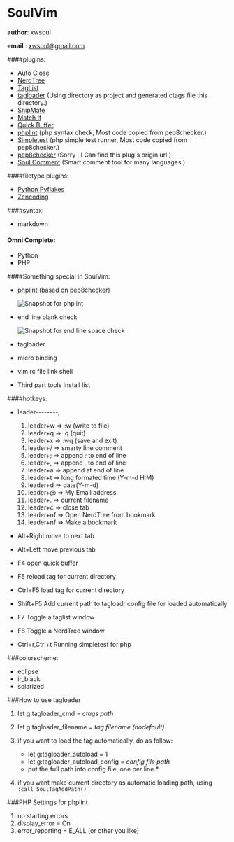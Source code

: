 SoulVim
==============

**author**: xwsoul

**email** : xwsoul@gmail.com


####plugins:

* [Auto Close](http://www.vim.org/scripts/script.php?script_id=2009)
* [NerdTree](http://www.vim.org/scripts/script.php?script_id=1658)
* [TagList](http://www.vim.org/scripts/script.php?script_id=273)
* [tagloader](https://github.com/xwsoul/SoulVim/blob/master/plugin/tagloader.vim) (Using directory as project and generated ctags file this directory.)
* [SnipMate](http://www.vim.org/scripts/script.php?script_id=2540)
* [Match It](http://www.vim.org/scripts/script.php?script_id=39)
* [Quick Buffer](http://vim.sourceforge.net/scripts/script.php?script_id=1910)
* [phplint](https://github.com/xwsoul/SoulVim/blob/master/plugin/phplint.vim) (php syntax check, Most code copied from pep8checker.)
* [Simpletest](https://github.com/xwsoul/SoulVim/blob/master/plugin/simpletest.vim) (php simple test runner, Most code copied from pep8checker.)
* [pep8checker](https://github.com/xwsoul/SoulVim/blob/master/plugin/pep8checker.vim) (Sorry , I Can find this plug's origin url.)
* [Soul Comment](https://github.com/xwsoul/SoulVim/blob/master/plugin/SoulComment.vim) (Smart comment tool for many languages.)


####filetype plugins:

* [Python Pyflakes](https://github.com/nvie/vim-pyflakes)
* [Zencoding](http://www.vim.org/scripts/script.php?script_id=2981)


####syntax:

* markdown


#### Omni Complete:

* Python
* PHP


####Something special in SoulVim:

* phplint (based on pep8checker)

	![Snapshot for phplint][phplint]

* end line blank check

	![Snapshot for end line space check][blankcheck]

* tagloader
* micro binding
* vim rc file link shell
* Third part tools install list


####hotkeys:

* leader--------,

	1. leader+w  => :w (write to file)
	2. leader+q  => :q (quit)
	2. leader+x  => :wq (save and exit)
	3. leader+/  => smarty line comment
	8. leader+;  => append *;* to end of line
	8. leader+,  => append *,* to end of line
	8. leader+a  => append at end of line
	4. leader+t  => long formated time (Y-m-d H:M)
	5. leader+d  => date(Y-m-d)
	6. leader+@  => My Email address
	7. leader+.  => current filename
	7. leader+c  => close tab
	9. leader+nf => Open NerdTree from bookmark
	9. leader+nf => Make a bookmark

* Alt+Right		move to next tab
* Alt+Left		move previous tab
* F4			open quick buffer
* F5			reload tag for current directory
* Ctrl+F5		load tag for current directory
* Shift+F5		Add current path to tagloadr config file for loaded automatically
* F7			Toggle a taglist window
* F8			Toggle a NerdTree window
* Ctrl+r,Ctrl+t	Running simpletest for php


###colorscheme:

* eclipse
* ir\_black
* solarized

###How to use tagloader

1. let g:tagloader\_cmd = *ctags path*
2. let g:tagloader\_filename = *tag filename (nodefault)*
3. if you want to load the tag automatically, do as follow:

	* let g:tagloader_autoload = 1
	* let g:tagloader_autoload_config = *config file path*
	* put the full path into config file, one per line.*
4. if you want make current directory as automatic loading path, using `:call SoulTagAddPath()`

###PHP Settings for phplint

1. no starting errors
2. display\_error = On
3. error\_reporting = E\_ALL (or other you like)

[phplint]: http://farm7.static.flickr.com/6008/5979704329_a1899d79e1.jpg "PHPLint Snapshot"
[blankcheck]: http://farm7.static.flickr.com/6169/6197718003_73fb0b93fa_b.jpg "End line blank check."


